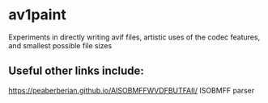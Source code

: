 # av1paint
Experiments in directly writing avif files, artistic uses of the codec features, and smallest possible file sizes







## Useful other links  include: 
https://peaberberian.github.io/AISOBMFFWVDFBUTFAII/
ISOBMFF parser
